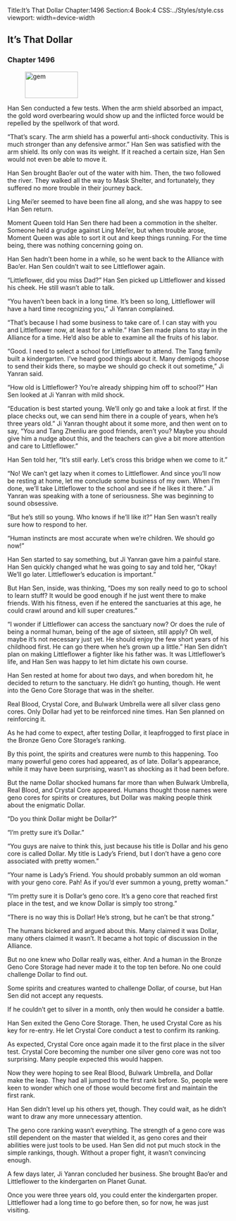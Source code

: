 Title:It’s That Dollar 
Chapter:1496 
Section:4 
Book:4 
CSS:../Styles/style.css 
viewport: width=device-width
  
## It’s That Dollar
### Chapter 1496
  
<figure>
	<img src="../Images/gem.gif" alt="gem" id="gem" width="120" height="60" />
</figure>
  

  
Han Sen conducted a few tests. When the arm shield absorbed an impact, the gold word overbearing would show up and the inflicted force would be repelled by the spellwork of that word.

“That’s scary. The arm shield has a powerful anti-shock conductivity. This is much stronger than any defensive armor.” Han Sen was satisfied with the arm shield. Its only con was its weight. If it reached a certain size, Han Sen would not even be able to move it.

Han Sen brought Bao’er out of the water with him. Then, the two followed the river. They walked all the way to Mask Shelter, and fortunately, they suffered no more trouble in their journey back.

Ling Mei’er seemed to have been fine all along, and she was happy to see Han Sen return.

Moment Queen told Han Sen there had been a commotion in the shelter. Someone held a grudge against Ling Mei’er, but when trouble arose, Moment Queen was able to sort it out and keep things running. For the time being, there was nothing concerning going on.

Han Sen hadn’t been home in a while, so he went back to the Alliance with Bao’er. Han Sen couldn’t wait to see Littleflower again.

“Littleflower, did you miss Dad?” Han Sen picked up Littleflower and kissed his cheek. He still wasn’t able to talk.

“You haven’t been back in a long time. It’s been so long, Littleflower will have a hard time recognizing you,” Ji Yanran complained.

“That’s because I had some business to take care of. I can stay with you and Littleflower now, at least for a while.” Han Sen made plans to stay in the Alliance for a time. He’d also be able to examine all the fruits of his labor.

“Good. I need to select a school for Littleflower to attend. The Tang family built a kindergarten. I’ve heard good things about it. Many demigods choose to send their kids there, so maybe we should go check it out sometime,” Ji Yanran said.

“How old is Littleflower? You’re already shipping him off to school?” Han Sen looked at Ji Yanran with mild shock.

“Education is best started young. We’ll only go and take a look at first. If the place checks out, we can send him there in a couple of years, when he’s three years old.” Ji Yanran thought about it some more, and then went on to say, “You and Tang Zhenliu are good friends, aren’t you? Maybe you should give him a nudge about this, and the teachers can give a bit more attention and care to Littleflower.”

Han Sen told her, “It’s still early. Let’s cross this bridge when we come to it.”

“No! We can’t get lazy when it comes to Littleflower. And since you’ll now be resting at home, let me conclude some business of my own. When I’m done, we’ll take Littleflower to the school and see if he likes it there.” Ji Yanran was speaking with a tone of seriousness. She was beginning to sound obsessive.

“But he’s still so young. Who knows if he’ll like it?” Han Sen wasn’t really sure how to respond to her.

“Human instincts are most accurate when we’re children. We should go now!”

Han Sen started to say something, but Ji Yanran gave him a painful stare. Han Sen quickly changed what he was going to say and told her, “Okay! We’ll go later. Littleflower’s education is important.”

But Han Sen, inside, was thinking, “Does my son really need to go to school to learn stuff? It would be good enough if he just went there to make friends. With his fitness, even if he entered the sanctuaries at this age, he could crawl around and kill super creatures.”

“I wonder if Littleflower can access the sanctuary now? Or does the rule of being a normal human, being of the age of sixteen, still apply? Oh well, maybe it’s not necessary just yet. He should enjoy the few short years of his childhood first. He can go there when he’s grown up a little.” Han Sen didn’t plan on making Littleflower a fighter like his father was. It was Littleflower’s life, and Han Sen was happy to let him dictate his own course.

Han Sen rested at home for about two days, and when boredom hit, he decided to return to the sanctuary. He didn’t go hunting, though. He went into the Geno Core Storage that was in the shelter.

Real Blood, Crystal Core, and Bulwark Umbrella were all silver class geno cores. Only Dollar had yet to be reinforced nine times. Han Sen planned on reinforcing it.

As he had come to expect, after testing Dollar, it leapfrogged to first place in the Bronze Geno Core Storage’s ranking.

By this point, the spirits and creatures were numb to this happening. Too many powerful geno cores had appeared, as of late. Dollar’s appearance, while it may have been surprising, wasn’t as shocking as it had been before.

But the name Dollar shocked humans far more than when Bulwark Umbrella, Real Blood, and Crystal Core appeared. Humans thought those names were geno cores for spirits or creatures, but Dollar was making people think about the enigmatic Dollar.

“Do you think Dollar might be Dollar?”

“I’m pretty sure it’s Dollar.”

“You guys are naive to think this, just because his title is Dollar and his geno core is called Dollar. My title is Lady’s Friend, but I don’t have a geno core associated with pretty women.”

“Your name is Lady’s Friend. You should probably summon an old woman with your geno core. Pah! As if you’d ever summon a young, pretty woman.”

“I’m pretty sure it is Dollar’s geno core. It’s a geno core that reached first place in the test, and we know Dollar is simply too strong.”

“There is no way this is Dollar! He’s strong, but he can’t be that strong.”

The humans bickered and argued about this. Many claimed it was Dollar, many others claimed it wasn’t. It became a hot topic of discussion in the Alliance.

But no one knew who Dollar really was, either. And a human in the Bronze Geno Core Storage had never made it to the top ten before. No one could challenge Dollar to find out.

Some spirits and creatures wanted to challenge Dollar, of course, but Han Sen did not accept any requests.

If he couldn’t get to silver in a month, only then would he consider a battle.

Han Sen exited the Geno Core Storage. Then, he used Crystal Core as his key for re-entry. He let Crystal Core conduct a test to confirm its ranking.

As expected, Crystal Core once again made it to the first place in the silver test. Crystal Core becoming the number one silver geno core was not too surprising. Many people expected this would happen.

Now they were hoping to see Real Blood, Bulwark Umbrella, and Dollar make the leap. They had all jumped to the first rank before. So, people were keen to wonder which one of those would become first and maintain the first rank.

Han Sen didn’t level up his others yet, though. They could wait, as he didn’t want to draw any more unnecessary attention.

The geno core ranking wasn’t everything. The strength of a geno core was still dependent on the master that wielded it, as geno cores and their abilities were just tools to be used. Han Sen did not put much stock in the simple rankings, though. Without a proper fight, it wasn’t convincing enough.

A few days later, Ji Yanran concluded her business. She brought Bao’er and Littleflower to the kindergarten on Planet Gunat.

Once you were three years old, you could enter the kindergarten proper. Littleflower had a long time to go before then, so for now, he was just visiting.